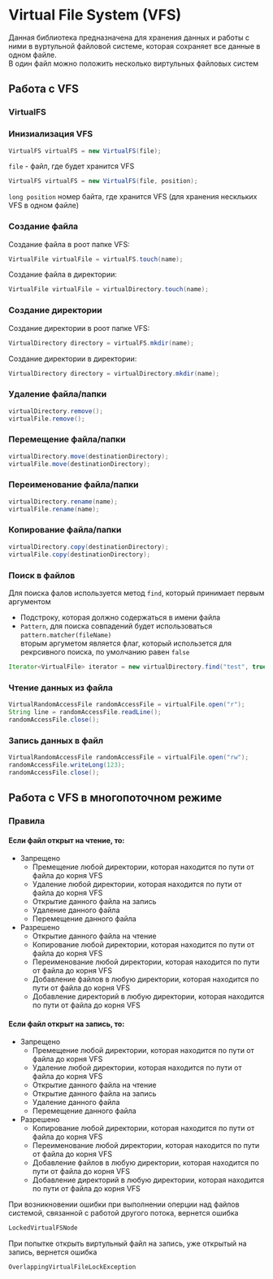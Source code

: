 # Virtual File System (VFS)
Данная библиотека предназначена для хранения данных и работы с ними в вуртульной файловой системе, которая сохраняет все данные в одном файле.  
В один файл можно положить несколько виртульных файловых систем

## Работа с VFS

### VirtualFS

### Инизиализация VFS
```java
VirtualFS virtualFS = new VirtualFS(file);
```

```file``` - файл, где будет хранится VFS  
```java
VirtualFS virtualFS = new VirtualFS(file, position);
```
`long position` номер байта, где хранится VFS (для хранения нескльких VFS в одном файле)

### Создание файла
Создание файла в роот папке VFS:
```java
VirtualFile virtualFile = virtualFS.touch(name);
```
Создание файла в директории:
```java
VirtualFile virtualFile = virtualDirectory.touch(name);
```
### Создание директории
Создание директории в роот папке VFS:
```java
VirtualDirectory directory = virtualFS.mkdir(name);
```
Создание директории в директории:
```java
VirtualDirectory directory = virtualDirectory.mkdir(name);
```

### Удаление файла/папки
```java
virtualDirectory.remove();
virtualFile.remove();
```

### Перемещение файла/папки
```java
virtualDirectory.move(destinationDirectory);
virtualFile.move(destinationDirectory);
```


### Переименование файла/папки
```java
virtualDirectory.rename(name);
virtualFile.rename(name);
```

### Копирование файла/папки
```java
virtualDirectory.copy(destinationDirectory);
virtualFile.copy(destinationDirectory);
```

### Поиск в файлов
Для поиска фалов используется метод ```find```, который принимает первым аргументом
* Подстроку, которая должно содержаться в имени файла
* ```Pattern```, для поиска совпадений будет использоваться ```pattern.matcher(fileName)```  
вторым аргуметом является флаг, который использется для рекрсивного поиска, по умолчанию равен ```false```

```java
Iterator<VirtualFile> iterator = new virtualDirectory.find("test", true);
```

### Чтение данных из файла
```java
VirtualRandomAccessFile randomAccessFile = virtualFile.open("r");
String line = randomAccessFile.readLine();
randomAccessFile.close();
```

### Запись данных в файл
```java
VirtualRandomAccessFile randomAccessFile = virtualFile.open("rw");
randomAccessFile.writeLong(123);
randomAccessFile.close();
```

## Работа с VFS в многопоточном режиме
### Правила
#### Если файл открыт на чтение, то:
* Запрещено
  + Премещение любой директории, которая находится по пути от файла до корня VFS
  + Удаление любой директории, которая находится по пути от файла до корня VFS
  + Открытие данного файла на запись
  + Удаление данного файла
  + Перемещение данного файла
* Разрешено
  + Открытие данного файла на чтение
  + Копирование любой директории, которая находится по пути от файла до корня VFS
  + Переименование любой директории, которая находится по пути от файла до корня VFS
  + Добавление файлов в любую директории, которая находится по пути от файла до корня VFS
  + Добавление директорий в любую директории, которая находится по пути от файла до корня VFS



#### Если файл открыт на запись, то:
* Запрещено
  + Премещение любой директории, которая находится по пути от файла до корня VFS
  + Удаление любой директории, которая находится по пути от файла до корня VFS
  + Открытие данного файла на чтение
  + Открытие данного файла на запись
  + Удаление данного файла
  + Перемещение данного файла
* Разрешено
  + Копирование любой директории, которая находится по пути от файла до корня VFS
  + Переименование любой директории, которая находится по пути от файла до корня VFS
  + Добавление файлов в любую директории, которая находится по пути от файла до корня VFS
  + Добавление директорий в любую директории, которая находится по пути от файла до корня VFS
  
При возникновении ошибки при выполнении оперции над файлов системой, связанной с работой другого потока, вернется ошибка 
```java
LockedVirtualFSNode
```
При попытке открыть виртульный файл на запись, уже открытый на запись, вернется ошибка
```java
OverlappingVirtualFileLockException
```
